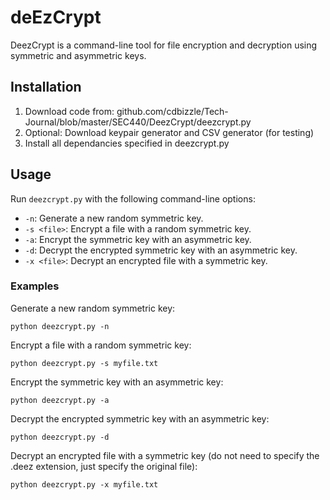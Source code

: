 # deEzCrypt

DeezCrypt is a command-line tool for file encryption and decryption using symmetric and asymmetric keys.

## Installation

1. Download code from: github.com/cdbizzle/Tech-Journal/blob/master/SEC440/DeezCrypt/deezcrypt.py
2. Optional: Download keypair generator and CSV generator (for testing)
3. Install all dependancies specified in deezcrypt.py

## Usage

Run `deezcrypt.py` with the following command-line options:

- `-n`: Generate a new random symmetric key.
- `-s <file>`: Encrypt a file with a random symmetric key.
- `-a`: Encrypt the symmetric key with an asymmetric key.
- `-d`: Decrypt the encrypted symmetric key with an asymmetric key.
- `-x <file>`: Decrypt an encrypted file with a symmetric key.

### Examples

Generate a new random symmetric key:

    python deezcrypt.py -n
    

Encrypt a file with a random symmetric key:

    python deezcrypt.py -s myfile.txt

Encrypt the symmetric key with an asymmetric key:

    python deezcrypt.py -a

Decrypt the encrypted symmetric key with an asymmetric key:

    python deezcrypt.py -d

Decrypt an encrypted file with a symmetric key (do not need to specify the .deez extension, just specify the original file):

    python deezcrypt.py -x myfile.txt
